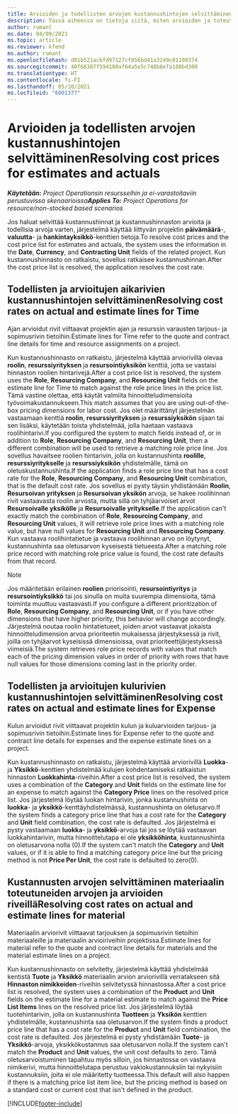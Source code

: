 ```yaml
---
title: Arvioiden ja todellisten arvojen kustannushintojen selvittäminen
description: Tässä aiheessa on tietoja siitä, miten arvioiden ja toteutuneiden kustannusten hinnat ratkaistaan.
author: rumant
ms.date: 04/09/2021
ms.topic: article
ms.reviewer: kfend
ms.author: rumant
ms.openlocfilehash: d81b521acbfd97127cf056bd41a3249c01108374
ms.sourcegitcommit: 40f68387f594180af64a5e5c748b6efa188bd300
ms.translationtype: HT
ms.contentlocale: fi-FI
ms.lasthandoff: 05/10/2021
ms.locfileid: "6001377"
---
```

# <a name="resolving-cost-prices-for-estimates-and-actuals"></a><span data-ttu-id="827b6-103">Arvioiden ja todellisten arvojen kustannushintojen selvittäminen</span><span class="sxs-lookup"><span data-stu-id="827b6-103">Resolving cost prices for estimates and actuals</span></span>

<span data-ttu-id="827b6-104">_**Käytetään:** Project Operationsin resursseihin ja ei-varastoitaviin perustuvissa skenaarioissa_</span><span class="sxs-lookup"><span data-stu-id="827b6-104">_**Applies To:** Project Operations for resource/non-stocked based scenarios_</span></span>

<span data-ttu-id="827b6-105">Jos haluat selvittää kustannushinnat ja kustannushinnaston arvioita ja todellisia arvoja varten, järjestelmä käyttää liittyvän projektin **päivämäärä**-, **valuutta**- ja **hankintayksikkö**-kenttien tietoja.</span><span class="sxs-lookup"><span data-stu-id="827b6-105">To resolve cost prices and the cost price list for estimates and actuals, the system uses the information in the **Date**, **Currency**, and **Contracting Unit** fields of the related project.</span></span> <span data-ttu-id="827b6-106">Kun kustannushinnasto on ratkaistu, sovellus ratkaisee kustannushinnan.</span><span class="sxs-lookup"><span data-stu-id="827b6-106">After the cost price list is resolved, the application resolves the cost rate.</span></span>

## <a name="resolving-cost-rates-on-actual-and-estimate-lines-for-time"></a><span data-ttu-id="827b6-107">Todellisten ja arvioitujen aikarivien kustannushintojen selvittäminen</span><span class="sxs-lookup"><span data-stu-id="827b6-107">Resolving cost rates on actual and estimate lines for Time</span></span>

<span data-ttu-id="827b6-108">Ajan arvioidut rivit viittaavat projektin ajan ja resurssin varausten tarjous- ja sopimusrivin tietoihin.</span><span class="sxs-lookup"><span data-stu-id="827b6-108">Estimate lines for Time refer to the quote and contract line details for time and resource assignments on a project.</span></span>

<span data-ttu-id="827b6-109">Kun kustannushinnasto on ratkaistu, järjestelmä käyttää arviorivillä olevaa **roolin**, **resurssiyrityksen** ja **resursointiyksikön** kenttiä, jotta se vastaisi hinnaston roolien hintarivejä.</span><span class="sxs-lookup"><span data-stu-id="827b6-109">After a cost price list is resolved, the system uses the **Role**, **Resourcing Company**, and **Resourcing Unit** fields on the estimate line for Time to match against the role price lines in the price list.</span></span> <span data-ttu-id="827b6-110">Tämä vastine olettaa, että käytät valmiita hinnoitteludimensioita työvoimakustannukseen.</span><span class="sxs-lookup"><span data-stu-id="827b6-110">This match assumes that you are using out-of-the-box pricing dimensions for labor cost.</span></span> <span data-ttu-id="827b6-111">Jos olet määrittänyt järjestelmän vastaamaan kenttiä **roolin**, **resurssiyrityksen** ja **resurssiyksikön** sijaan tai sen lisäksi, käytetään toista yhdistelmää, jolla haetaan vastaava roolihintarivi.</span><span class="sxs-lookup"><span data-stu-id="827b6-111">If you configured the system to match fields instead of, or in addition to **Role**, **Resourcing Company**, and **Resourcing Unit**, then a different combination will be used to retrieve a matching role price line.</span></span> <span data-ttu-id="827b6-112">Jos sovellus havaitsee roolien hintarivin, jolla on kustannushinta **roolille**, **resurssiyritykselle** ja **resurssiyksikön** yhdistelmälle, tämä on oletuskustannushinta.</span><span class="sxs-lookup"><span data-stu-id="827b6-112">If the application finds a role price line that has a cost rate for the **Role**, **Resourcing Company**, and **Resourcing Unit** combination, that is the default cost rate.</span></span> <span data-ttu-id="827b6-113">Jos sovellus ei pysty täysin yhdistämään **Roolin**, **Resursoivan yrityksen** ja **Resursoivan yksikön** arvoja, se hakee roolihinnan rivit vastaavasta roolin arvosta, mutta sillä on tyhjäarvoiset arvot **Resursoivalle yksikölle** ja **Resursoivalle yritykselle**.</span><span class="sxs-lookup"><span data-stu-id="827b6-113">If the application can't exactly match the combination of **Role**, **Resourcing Company**, and **Resourcing Unit** values, it will retrieve role price lines with a matching role value, but have null values for **Resourcing Unit** and **Resourcing Company**.</span></span> <span data-ttu-id="827b6-114">Kun vastaava roolihintatietue ja vastaava roolihinnan arvo on löytynyt, kustannushinta saa oletusarvon kyseisestä tietueesta.</span><span class="sxs-lookup"><span data-stu-id="827b6-114">After a matching role price record with matching role price value is found, the cost rate defaults from that record.</span></span> 

> [!NOTE]
> <span data-ttu-id="827b6-115">Jos määritetään erilainen **roolien** priorisointi, **resursointiyritys** ja **resursointiyksikkö** tai jos sinulla on muita suurempia dimensioita, tämä toiminta muuttuu vastaavasti.</span><span class="sxs-lookup"><span data-stu-id="827b6-115">If you configure a different prioritization of **Role**, **Resourcing Company**, and **Resourcing Unit**, or if you have other dimensions that have higher priority, this behavior will change accordingly.</span></span> <span data-ttu-id="827b6-116">Järjestelmä noutaa roolin hintatietueet, joiden arvot vastaavat jokaista hinnoitteludimension arvoa prioriteetin mukaisessa järjestyksessä ja rivit, joilla on tyhjäarvot kyseisissä dimensioissa, ovat prioriteettijärjestyksessä viimeisiä.</span><span class="sxs-lookup"><span data-stu-id="827b6-116">The system retrieves role price records with values that match each of the pricing dimension values in order of priority with rows that have null values for those dimensions coming last in the priority order.</span></span>

## <a name="resolving-cost-rates-on-actual-and-estimate-lines-for-expense"></a><span data-ttu-id="827b6-117">Todellisten ja arvioitujen kulurivien kustannushintojen selvittäminen</span><span class="sxs-lookup"><span data-stu-id="827b6-117">Resolving cost rates on actual and estimate lines for Expense</span></span>

<span data-ttu-id="827b6-118">Kulun arvioidut rivit viittaavat projektin kulun ja kuluarvioiden tarjous- ja sopimusrivin tietoihin.</span><span class="sxs-lookup"><span data-stu-id="827b6-118">Estimate lines for Expense refer to the quote and contract line details for expenses and the expense estimate lines on a project.</span></span>

<span data-ttu-id="827b6-119">Kun kustannushinnasto on ratkaistu, järjestelmä käyttää arviorivillä **Luokka**- ja **Yksikkö**-kenttien yhdistelmää kulujen kohdentamiseksi ratkaistun hinnaston **Luokkahinta**-riveihin.</span><span class="sxs-lookup"><span data-stu-id="827b6-119">After a cost price list is resolved, the system uses a combination of the **Category** and **Unit** fields on the estimate line for an expense to match against the **Category Price** lines on the resolved price list.</span></span> <span data-ttu-id="827b6-120">Jos järjestelmä löytää luokan hintarivin, jonka kustannushinta on **luokka**- ja **yksikkö**-kenttäyhdistelmässä, kustannushinta on oletusarvo.</span><span class="sxs-lookup"><span data-stu-id="827b6-120">If the system finds a category price line that has a cost rate for the **Category** and **Unit** field combination, the cost rate is defaulted.</span></span> <span data-ttu-id="827b6-121">Jos järjestelmä ei pysty vastaamaan **luokka**- ja **yksikkö**-arvoja tai jos se löytää vastaavan luokkahintarivin, mutta hinnoittelutapa ei ole **yksikköhinta**, kustannushinta on oletusarvona nolla (0).</span><span class="sxs-lookup"><span data-stu-id="827b6-121">If the system can't match the **Category** and **Unit** values, or if it is able to find a matching category price line but the pricing method is not **Price Per Unit**, the cost rate is defaulted to zero(0).</span></span>

## <a name="resolving-cost-rates-on-actual-and-estimate-lines-for-material"></a><span data-ttu-id="827b6-122">Kustannusten arvojen selvittäminen materiaalin toteutuneiden arvojen ja arvioiden riveillä</span><span class="sxs-lookup"><span data-stu-id="827b6-122">Resolving cost rates on actual and estimate lines for material</span></span>

<span data-ttu-id="827b6-123">Materiaalin arviorivit viittaavat tarjouksen ja sopimusrivin tietoihin materiaaleille ja materiaalin arvioiriveihin projektissa.</span><span class="sxs-lookup"><span data-stu-id="827b6-123">Estimate lines for material refer to the quote and contract line details for materials and the material estimate lines on a project.</span></span>

<span data-ttu-id="827b6-124">Kun kustannushinnasto on selvitetty, järjestelmä käyttää yhdistelmää kentistä **Tuote** ja **Yksikkö** materiaalin arvion arviorivillä verratakseen sitä **Hinnaston nimikkeiden**-riveihin selvitetyssä hinnastossa.</span><span class="sxs-lookup"><span data-stu-id="827b6-124">After a cost price list is resolved, the system uses a combination of the **Product** and **Unit** fields on the estimate line for a material estimate to match against the **Price List Items** lines on the resolved price list.</span></span> <span data-ttu-id="827b6-125">Jos järjestelmä löytää tuotehintarivin, jolla on kustannushinta **Tuotteen** ja **Yksikön** kenttien yhdistelmälle, kustannushinta saa oletusarvon.</span><span class="sxs-lookup"><span data-stu-id="827b6-125">If the system finds a product price line that has a cost rate for the **Product** and **Unit** field combination, the cost rate is defaulted.</span></span> <span data-ttu-id="827b6-126">Jos järjestelmä ei pysty yhdistämään **Tuote**- ja **Yksikkö**-arvoja, yksikkökustannus saa oletusarvon nolla.</span><span class="sxs-lookup"><span data-stu-id="827b6-126">If the system can't match the **Product** and **Unit** values, the unit cost defaults to zero.</span></span> <span data-ttu-id="827b6-127">Tämä oletusarvoistuminen tapahtuu myös silloin, jos hinnastossa on vastaava nimikerivi, mutta hinnoittelutapa perustuu vakiokustannuksiin tai nykyisiin kustannuksiin, joita ei ole määritetty tuotteessa.</span><span class="sxs-lookup"><span data-stu-id="827b6-127">This default will also happen if there is a matching price list item line, but the pricing method is based on a standard cost or current cost that isn't defined in the product.</span></span>

[!INCLUDE[footer-include](../includes/footer-banner.md)]
